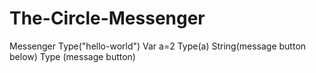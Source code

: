 # The-Circle-Messenger
Messenger
Type("hello-world")
Var a=2
Type(a)
String(message button below)
Type (message button)
